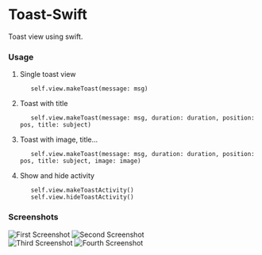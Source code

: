 Toast-Swift
===========

Toast view using swift.


### Usage

1. Single toast view

          self.view.makeToast(message: msg)
          
2. Toast with title

          self.view.makeToast(message: msg, duration: duration, position: pos, title: subject)
          
3. Toast with image, title...

          self.view.makeToast(message: msg, duration: duration, position: pos, title: subject, image: image)

4. Show and hide activity

          self.view.makeToastActivity()
          self.view.hideToastActivity()
          
          
### Screenshots

![First Screenshot](https://raw.github.com/Rannie/Toast-Swift/Screenshots/sinple.png)
![Second Screenshot](https://raw.github.com/Rannie/Toast-Swift/Screenshots/title.png)
<br />
![Third Screenshot](https://raw.github.com/Rannie/Toast-Swift/Screenshots/image.png)
![Fourth Screenshot](https://raw.github.com/Rannie/Toast-Swift/Screenshots/activity.png)
